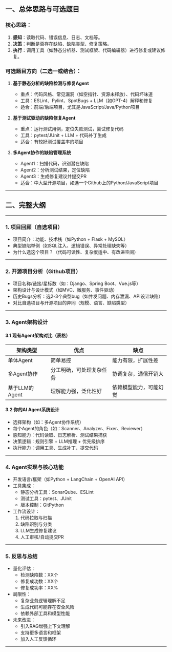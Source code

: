 ## 一、总体思路与可选题目

### 核心思路：
1. **感知**：读取代码、错误信息、日志、文档等。
2. **决策**：判断是否存在缺陷、缺陷类型、修复策略。
3. **执行**：调用工具（如静态分析器、测试框架、代码编辑器）进行修复或建议修复。

### 可选题目方向（二选一或结合）：

1. **基于静态分析的缺陷检测与修复Agent**  
   - 重点：代码风格、常见漏洞（如空指针、资源未释放）、代码坏味道  
   - 工具：ESLint、Pylint、SpotBugs + LLM（如GPT-4）解释和修复  
   - 适合：前端/后端项目，尤其是JavaScript/Java/Python项目

2. **基于测试驱动的缺陷修复Agent**  
   - 重点：运行测试用例，定位失败测试，尝试修复代码  
   - 工具：pytest/JUnit + LLM + 代码补丁生成  
   - 适合：有较好测试覆盖率的项目

3. **多Agent协作的缺陷管理系统**  
   - Agent1：扫描代码，识别潜在缺陷  
   - Agent2：分析测试结果，定位缺陷  
   - Agent3：生成修复建议并提交PR  
   - 适合：中大型开源项目，如选一个Github上的Python/JavaScript项目

---

## 二、完整大纲

---

### **1. 项目回顾（自选项目）**
- 项目简介：功能、技术栈（如Python + Flask + MySQL）
- 典型缺陷举例（如SQL注入、逻辑错误、异常处理缺失等）
- 为什么选这个项目？（代码可读性、复杂度适中、有改进空间）

---

### **2. 开源项目分析（Github项目）**
- 项目名称/链接/星标数（如：Django、Spring Boot、Vue.js等）
- 架构设计与设计模式（如MVC、微服务、事件驱动）
- 历史Bugs分析：选2-3个典型bug（如并发问题、内存泄漏、API设计缺陷）
- 对比自选项目与开源项目的异同（规模、语言、缺陷类型）

---

### **3. Agent架构设计**
#### 3.1 现有Agent架构对比（表格）

| 架构类型       | 优点                     | 缺点                   |
| -------------- | ------------------------ | ---------------------- |
| 单体Agent      | 简单易控                 | 能力有限，扩展性差     |
| 多Agent协作    | 分工明确，可处理复杂任务 | 协调复杂，通信开销大   |
| 基于LLM的Agent | 理解能力强，泛化性好     | 依赖模型能力，可能幻觉 |

#### 3.2 你的AI Agent系统设计
- 选择架构（如：多Agent协作系统）
- 每个Agent的角色（如：Scanner、Analyzer、Fixer、Reviewer）
- 感知能力：代码读取、日志解析、测试结果捕获
- 决策逻辑：规则引擎 + LLM推理 + 优先级排序
- 执行能力：调用工具、生成补丁、提交代码

---

### **4. Agent实现与核心功能**
- 开发语言/框架（如Python + LangChain + OpenAI API）
- 工具集成：
  - 静态分析工具：SonarQube、ESLint
  - 测试工具：pytest、JUnit
  - 版本控制：GitPython
- 工作流设计：
  1. 代码拉取与扫描
  2. 缺陷识别与分类
  3. LLM生成修复建议
  4. 人工审核/自动提交PR

---

### **5. 反思与总结**
- 量化评估：
  - 检测缺陷数：XX个
  - 修复成功数：XX个
  - 修复成功率：XX%
- 局限性：
  - 复杂业务逻辑理解不足
  - 生成代码可能存在安全风险
  - 依赖外部工具和模型性能
- 未来改进：
  - 引入RAG增强上下文理解
  - 支持更多语言和框架
  - 加入人工反馈循环

---

